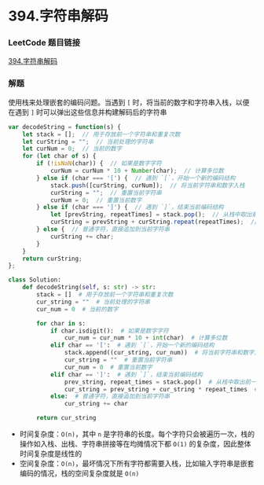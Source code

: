 # 394.字符串解码

### LeetCode 题目链接

[394.字符串解码](https://leetcode.cn/problems/decode-string/)

### 解题

使用栈来处理嵌套的编码问题。当遇到 `[` 时，将当前的数字和字符串入栈，以便在遇到 `]` 时可以弹出这些信息并构建解码后的字符串

```js
var decodeString = function(s) {
    let stack = [];  // 用于存放前一个字符串和重复次数
    let curString = "";  // 当前处理的字符串
    let curNum = 0;  // 当前的数字
    for (let char of s) {
        if (!isNaN(char)) {  // 如果是数字字符
            curNum = curNum * 10 + Number(char);  // 计算多位数
        } else if (char === '[') {  // 遇到 `[`，开始一个新的编码结构
            stack.push([curString, curNum]);  // 将当前字符串和数字入栈
            curString = "";  // 重置当前字符串
            curNum = 0;  // 重置当前数字
        } else if (char === ']') {  // 遇到 `]`，结束当前编码结构
            let [prevString, repeatTimes] = stack.pop();  // 从栈中取出前一个字符串和重复次数
            curString = prevString + curString.repeat(repeatTimes);  // 生成解码后的字符串
        } else {  // 普通字符，直接追加到当前字符串
            curString += char;
        }
    }
    return curString;
};
```
```python
class Solution:
    def decodeString(self, s: str) -> str:
        stack = []  # 用于存放前一个字符串和重复次数
        cur_string = ""  # 当前处理的字符串
        cur_num = 0  # 当前的数字

        for char in s:
            if char.isdigit():  # 如果是数字字符
                cur_num = cur_num * 10 + int(char)  # 计算多位数
            elif char == '[':  # 遇到 `[`，开始一个新的编码结构
                stack.append((cur_string, cur_num))  # 将当前字符串和数字入栈
                cur_string = ""  # 重置当前字符串
                cur_num = 0  # 重置当前数字
            elif char == ']':  # 遇到 `]`，结束当前编码结构
                prev_string, repeat_times = stack.pop()  # 从栈中取出前一个字符串和重复次数
                cur_string = prev_string + cur_string * repeat_times  # 生成解码后的字符串
            else:  # 普通字符，直接追加到当前字符串
                cur_string += char

        return cur_string
```
- 时间复杂度：`O(n)`，其中 `n` 是字符串的长度。每个字符只会被遍历一次，栈的操作如入栈、出栈、字符串拼接等在均摊情况下都 `O(1)` 的复杂度，因此整体时间复杂度是线性的
- 空间复杂度：`O(n)`，最坏情况下所有字符都需要入栈，比如输入字符串是嵌套编码的情况，栈的空间复杂度就是 `O(n)`